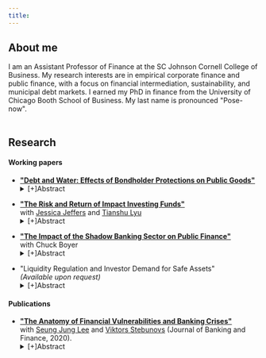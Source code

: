 ```yaml
---
title: 
---
```

<h2> About me </h2>

I am an Assistant Professor of Finance at the SC Johnson Cornell College of Business. My research interests are in empirical corporate finance and public finance, with a focus on financial intermediation, sustainability, and municipal debt markets. I earned my PhD in finance from the University of Chicago Booth School of Business. My last name is pronounced "Pose-now".
 <br>
 <br>
 
  
<h2> Research </h2>

<h4> Working papers </h4>
<ul>
<div>
  <li>
   <a style="margin:0; font-weight:bold" href="https://kposenau.github.io/files/Posenau_JMP_Booth_current.pdf">"Debt and Water: Effects of Bondholder Protections on Public Goods"</a>
   <br>
   <details>
    <summary>[+]Abstract</summary>
     <p>How do creditors influence the quality of local public goods through municipal debt contracts? I examine this question in the context of municipal water utility debt covenants. As utilities approach their covenant violation thresholds, they increase prices. But, utilities also reduce hiring growth and reduce manager pay. I also find that officials sequence their budget decisions according to a pecking order hierarchy: they raise revenues as much as possible, then cut spending. The incidence of cuts is first on water system expenses and then on administrative expenses. System problems and pipe breaks are most sensitive to distance to covenant thresholds for the most constrained utilities. These utilities respond on a per capita basis to a $1 move toward covenant thresholds by raising revenues $0.26, cutting water system expenses $0.19, and reducing administrative expenses $0.13. I confirm the pecking order using a drought shock to water demand: covenant-constrained utilities raise prices 9% relative to unconstrained utilities following the shock. Local hostility to taxes imposes an additional friction on the revenue-raising process. After accounting for tax hostility following the drought shock, the overall effect of the rate covenant for an average covenant-constrained utility is a 9.5% reduction in water system expenses.
    </p>
  </details>
 </li>
</div>
 <p></p>
<div>
  <li>
   <a style="margin:0; font-weight:bold" href="https://drive.google.com/file/d/1ZRLNePUkR2dn1jSI-0AQ6KSwinnjNW7g/view">"The Risk and Return of Impact Investing Funds"</a>
   <br>
   with <a href="https://sites.google.com/view/jessicajeffers/">Jessica Jeffers</a> and <a href="https://www.tianshulyu.com/">Tianshu Lyu</a>
  <details>
   <summary>[+]Abstract</summary>
    <p>We provide the first analysis of the risk exposure and consequent risk-adjusted performance of impact investing funds, private market funds with dual financial and social goals. We introduce a new dataset of impact fund cash flows constructed from financial statements. When accounting for market risk exposure, impact funds underperform the market, though not more so that comparable private market strategies. We exploit known distortions in measures of VC performance to characterize the risk profile of impact funds. Impact funds have substantially lower market beta than VC funds, contradicting the idea of sustainability as a ``luxury good.'' We find that impact fund cash flows do not exhibit positive correlation with a public market sustainability factor, consistent with the idea that private and public market sustainability strategies capture distinct exposures.
   </p>
  </details>
 </li>
</div>
  <p></p>
<div>
  <li>
   <a style="margin:0; font-weight:bold" href="https://kposenau.github.io/files/Boyer_Posenau_MMF_Munis_2021.pdf">"The Impact of the Shadow Banking Sector on Public Finance"</a>
   <br>
with Chuck Boyer
 <details>
  <summary>[+]Abstract</summary>
  <p>Prior to 2016, money market mutual funds held about $250 billion in municipal government debt. These funds were an important source of short-term and low cost financing for state and local governments as well as other municipal entities in the United States. In response to the financial crisis of 2008, the SEC implemented a series of reforms in 2016 designed to make these funds more stable. We study the effects of the reforms on the U.S. municipal debt market. We use the negative shock to demand to explore the effects of frictions and asset-specific demand in this market. We show that tax-exempt fund holdings of municipal debt dropped precipitously around implementation of the reform. Issuers more exposed to the reform experienced a decrease in lending from funds, an increase in borrowing costs from funds, and an overall increase in borrowing costs for all new municipal debt issues. Our results suggest the reform may have increased  borrowing costs for municipal entities that were more reliant on money markets for funding, and the effects were larger for smaller issuers. Our results demonstrate the importance of financial intermediaries, potential information frictions, and asset specific demand for municipal markets.
  </p>
 </details>
 </li>
</div>
  <p></p>
<div>
 <li>
"Liquidity Regulation and Investor Demand for Safe Assets"
  <br>
<i>(Available upon request)</i>
<details>
 <summary>[+]Abstract</summary>
<p>Can banking regulation induce convenience yields? Not always. I study how a 2016 change in the Federal Reserve's Liquidity Coverage Ratio (LCR) that allowed banks to hold certain types of municipal securities as high quality liquid assets (HQLA) affected secondary market yields for these securities. I exploit two institutional features to identify the effect of the regulation on bank demand in a differences-in-differences design: first, banks are marginal investors only in one segment of the municipal bond market, the bank-qualified segment; second, the LCR differentially treated only certain types of municipal securities as HQLA. I find no significant pricing effects around the implementation date and little change in covered banking organization holdings of municipal securities. I conclude that the HQLA designation is not enough to create a safe asset: haircuts and exclusion limits affect whether regulatory assets command convenience yields.</p>
</details>
 </li>
 </div>
</ul>

<h4> Publications </h4>
<ul>
<div>
 <li>
<a style="margin:0; font-weight:bold" href="https://www.sciencedirect.com/science/article/abs/pii/S0378426618300864">"The Anatomy of Financial Vulnerabilities and Banking Crises"</a>
  <br>
  with <a href="https://sites.google.com/site/seunglee98">Seung Jung Lee</a> and <a href="https://sites.google.com/site/vstebunovs/">Viktors Stebunovs</a> (Journal of Banking and Finance, 2020).
<details>
 <summary>[+]Abstract</summary>
<p>We extend the framework of Aikman et al. (2017) that maps vulnerabilities in the U.S. financial system to a broader set of financial vulnerabilities in 27 advanced and emerging economies. We capture a holistic view of the evolution of financial vulnerabilities before and after a banking crisis. We find that, before a banking crisis, pressures in asset valuations materialize first and then a build-up of imbalances in the external, financial, and nonfinancial sectors occurs. After a crisis, these vulnerabilities subside, but sovereign debt imbalances rise as governments try to mitigate the consequences of the crisis. Our main indexes, which aggregate these vulnerabilities, predicts banking crises better than the credit-to-GDP gap (CGG) or sector-specific vulnerability indexes, especially at long horizons. Our aggregate indexes also explain the variation in the severity of banking crises and the duration of recessions relatively well, as it incorporates possible spillover and amplification channels of financial vulnerabilities from one sector to another. Therefore, our framework is useful for macroprudential policy making and crisis management.</p>
</details>
 </li>
 </div>
 </ul>
